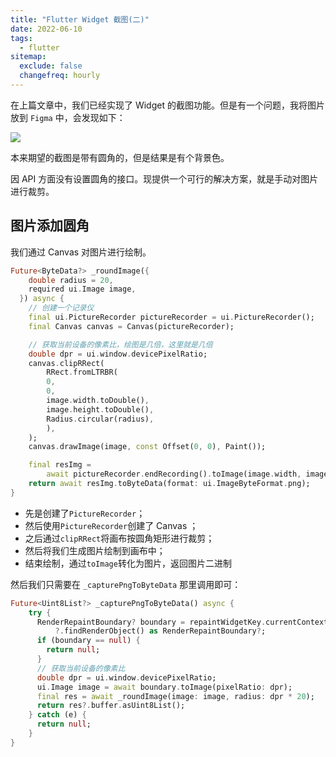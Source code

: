 ```yaml
---
title: "Flutter Widget 截图(二)"
date: 2022-06-10
tags:
  - flutter
sitemap:
  exclude: false
  changefreq: hourly
---
```


在上篇文章中，我们已经实现了 Widget 的截图功能。但是有一个问题，我将图片放到 `Figma` 中，会发现如下：

![](http://blog.oldbird.run/mweb/16548308539593.jpg)

本来期望的截图是带有圆角的，但是结果是有个背景色。

因 API 方面没有设置圆角的接口。现提供一个可行的解决方案，就是手动对图片进行裁剪。

## 图片添加圆角

我们通过 Canvas 对图片进行绘制。

```dart
Future<ByteData?> _roundImage({
    double radius = 20,
    required ui.Image image,
  }) async {
    // 创建一个记录仪
    final ui.PictureRecorder pictureRecorder = ui.PictureRecorder();
    final Canvas canvas = Canvas(pictureRecorder);

    // 获取当前设备的像素比，绘图是几倍，这里就是几倍
    double dpr = ui.window.devicePixelRatio;
    canvas.clipRRect(
        RRect.fromLTRBR(
        0,
        0,
        image.width.toDouble(),
        image.height.toDouble(),
        Radius.circular(radius),
        ),
    );
    canvas.drawImage(image, const Offset(0, 0), Paint());

    final resImg =
        await pictureRecorder.endRecording().toImage(image.width, image.height);
    return await resImg.toByteData(format: ui.ImageByteFormat.png);
}
```

- 先是创建了`PictureRecorder`；
- 然后使用`PictureRecorder`创建了 Canvas ；
- 之后通过`clipRRect`将画布按圆角矩形进行裁剪；
- 然后将我们生成图片绘制到画布中；
- 结束绘制，通过`toImage`转化为图片，返回图片二进制

然后我们只需要在 `_capturePngToByteData` 那里调用即可：

```dart
Future<Uint8List?> _capturePngToByteData() async {
    try {
      RenderRepaintBoundary? boundary = repaintWidgetKey.currentContext
          ?.findRenderObject() as RenderRepaintBoundary?;
      if (boundary == null) {
        return null;
      }
      // 获取当前设备的像素比
      double dpr = ui.window.devicePixelRatio;
      ui.Image image = await boundary.toImage(pixelRatio: dpr);
      final res = await _roundImage(image: image, radius: dpr * 20);
      return res?.buffer.asUint8List();
    } catch (e) {
      return null;
    }
}
```
